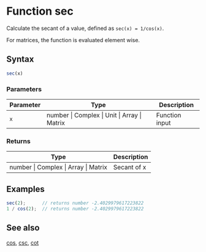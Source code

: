 <!-- Note: This file is automatically generated from source code comments. Changes made in this file will be overridden. -->

# Function sec

Calculate the secant of a value, defined as `sec(x) = 1/cos(x)`.

For matrices, the function is evaluated element wise.


## Syntax

```js
sec(x)
```

### Parameters

Parameter | Type | Description
--------- | ---- | -----------
`x` | number &#124; Complex &#124; Unit &#124; Array &#124; Matrix | Function input

### Returns

Type | Description
---- | -----------
number &#124; Complex &#124; Array &#124; Matrix | Secant of x


## Examples

```js
sec(2);      // returns number -2.4029979617223822
1 / cos(2);  // returns number -2.4029979617223822
```


## See also

[cos](cos.md),
[csc](csc.md),
[cot](cot.md)
